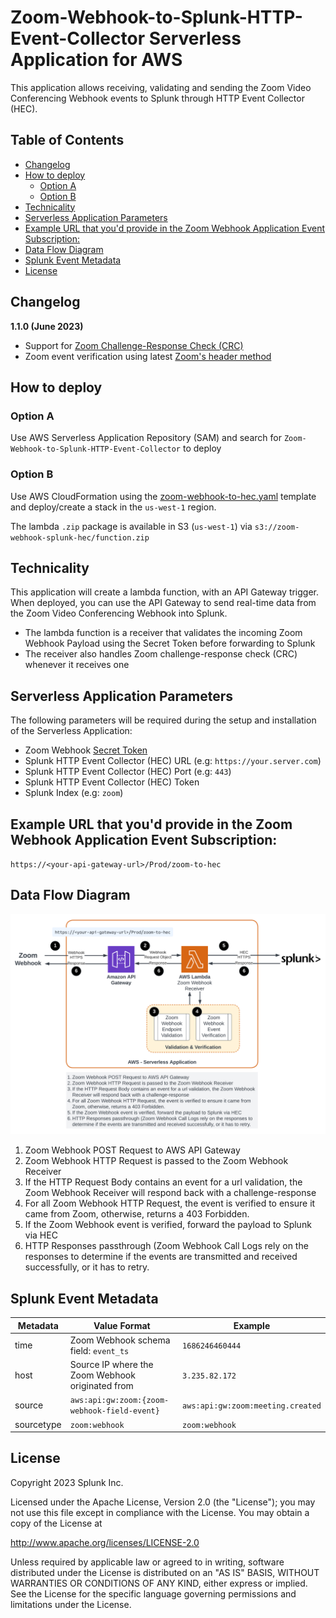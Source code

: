 # Zoom-Webhook-to-Splunk-HTTP-Event-Collector Serverless Application for AWS <!-- omit in toc -->

This application allows receiving, validating and sending the Zoom Video Conferencing Webhook events to Splunk through HTTP Event Collector (HEC).

## Table of Contents <!-- omit in toc -->
- [Changelog](#changelog)
- [How to deploy](#how-to-deploy)
  - [Option A](#option-a)
  - [Option B](#option-b)
- [Technicality](#technicality)
- [Serverless Application Parameters](#serverless-application-parameters)
- [Example URL that you'd provide in the Zoom Webhook Application Event Subscription:](#example-url-that-youd-provide-in-the-zoom-webhook-application-event-subscription)
- [Data Flow Diagram](#data-flow-diagram)
- [Splunk Event Metadata](#splunk-event-metadata)
- [License](#license)

## Changelog

**1.1.0 (June 2023)**
- Support for [Zoom Challenge-Response Check (CRC)](https://developers.zoom.us/docs/api/rest/webhook-reference/#validate-your-webhook-endpoint)
- Zoom event verification using latest [Zoom's header method](https://developers.zoom.us/docs/api/rest/webhook-reference/#verify-webhook-events)

## How to deploy

### Option A

Use AWS Serverless Application Repository (SAM) and search for `Zoom-Webhook-to-Splunk-HTTP-Event-Collector` to deploy

### Option B

Use AWS CloudFormation using the [zoom-webhook-to-hec.yaml](./zoom-webhook-to-hec.yaml) template and deploy/create a stack in the `us-west-1` region. 

The lambda `.zip` package is available in S3 (`us-west-1`) via `s3://zoom-webhook-splunk-hec/function.zip`

## Technicality

This application will create a lambda function, with an API Gateway trigger. When deployed, you can use the API Gateway to send real-time data from the Zoom Video Conferencing Webhook into Splunk. 
- The lambda function is a receiver that validates the incoming Zoom Webhook Payload using the Secret Token before forwarding to Splunk
- The receiver also handles Zoom challenge-response check (CRC) whenever it receives one

## Serverless Application Parameters

The following parameters will be required during the setup and installation of the Serverless Application:

- Zoom Webhook [Secret Token](https://developers.zoom.us/docs/api/rest/webhook-reference/#verify-webhook-events)
- Splunk HTTP Event Collector (HEC) URL (e.g: `https://your.server.com`)
- Splunk HTTP Event Collector (HEC) Port (e.g: `443`)
- Splunk HTTP Event Collector (HEC) Token
- Splunk Index (e.g: `zoom`)

## Example URL that you'd provide in the Zoom Webhook Application Event Subscription:

`https://<your-api-gateway-url>/Prod/zoom-to-hec`

## Data Flow Diagram

![Zoom Webhook to Splunk HEC Data Flow Diagram](./media/zoom-webhook-to-hec-dfd.png)

1. Zoom Webhook POST Request to AWS API Gateway
2. Zoom Webhook HTTP Request is passed to the Zoom Webhook Receiver
3. If the HTTP Request Body contains an event for a url validation, the Zoom Webhook Receiver will respond back with a challenge-response
4. For all Zoom Webhook HTTP Request, the event is verified to ensure it came from Zoom, otherwise, returns a 403 Forbidden.
5. If the Zoom Webhook event is verified, forward the payload to Splunk via HEC
6. HTTP Responses passthrough (Zoom Webhook Call Logs rely on the responses to determine if the events are transmitted and received successfully, or it has to retry.

## Splunk Event Metadata
| Metadata | Value Format | Example |
| -------- | ------------ | ------- |
| time     | Zoom Webhook schema field: `event_ts` | `1686246460444` |
| host     | Source IP where the Zoom Webhook originated from | `3.235.82.172` |
| source   | `aws:api:gw:zoom:{zoom-webhook-field-event}` | `aws:api:gw:zoom:meeting.created` |
| sourcetype | `zoom:webhook` | `zoom:webhook` |

## License

Copyright 2023 Splunk Inc.

Licensed under the Apache License, Version 2.0 (the "License");
you may not use this file except in compliance with the License.
You may obtain a copy of the License at

http://www.apache.org/licenses/LICENSE-2.0

Unless required by applicable law or agreed to in writing, software
distributed under the License is distributed on an "AS IS" BASIS,
WITHOUT WARRANTIES OR CONDITIONS OF ANY KIND, either express or implied.
See the License for the specific language governing permissions and
limitations under the License.
